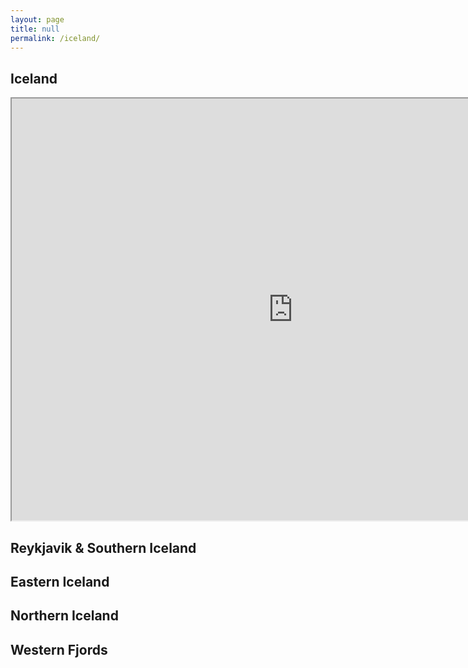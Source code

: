 ```yaml
---
layout: page
title: null
permalink: /iceland/
---
```

<div class='add-pad'>

<h2>Iceland</h2>
<iframe src="https://www.google.com/maps/d/u/0/embed?mid=1uMxVgbWoREk_pTDEZJl7u4ZVy4I" width="900" height="675"></iframe>

<h2>Reykjavik & Southern Iceland</h2>


<h2>Eastern Iceland</h2>


<h2>Northern Iceland</h2>


<h2>Western Fjords</h2>
</div>